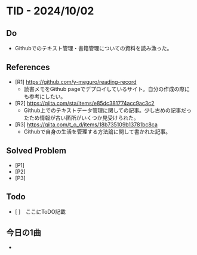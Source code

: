 # TID - 2024/10/02
<!--
## Learnings
- 
- 
-->


## Do
- Githubでのテキスト管理・書籍管理についての資料を読み漁った。

## References
- [R1] https://github.com/y-meguro/reading-record
  - 読書メモをGithub pageでデプロイしているサイト。自分の作成の際にも参考にしたい。
- [R2] https://qiita.com/sta/items/e85dc381774acc9ac3c2
  - Github上でのテキストデータ管理に関しての記事。少し古めの記事だったため情報が古い箇所がいくつか見受けられた。
- [R3] https://qiita.com/t_o_d/items/18b735109b13781bc8ca
  - Githubで自身の生活を管理する方法論に関して書かれた記事。

## Solved Problem
- [P1] 
- [P2] 
- [P3] 


## Todo
- [ ]　ここにToDO記載

## 今日の1曲
- 
